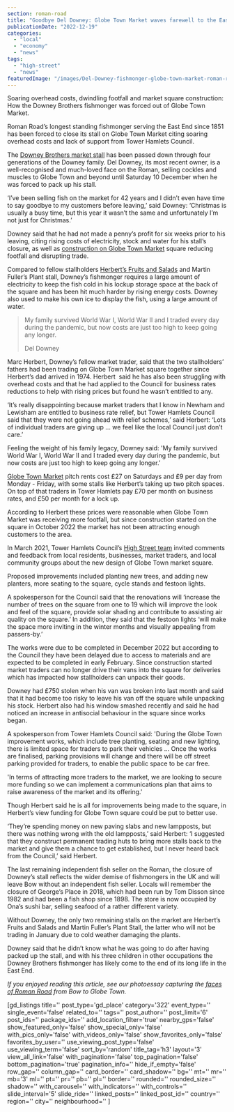 ```yaml
---
section: roman-road
title: "Goodbye Del Downey: Globe Town Market waves farewell to the East End’s longest-serving fishmonger"
publicationDate: "2022-12-19"
categories: 
  - "local"
  - "economy"
  - "news"
tags: 
  - "high-street"
  - "news"
featuredImage: "/images/Del-Downey-fishmonger-globe-town-market-roman-road-08.jpg"
---
```


Soaring overhead costs, dwindling footfall and market square construction: How the Downey Brothers fishmonger was forced out of Globe Town Market.  

Roman Road’s longest standing fishmonger serving the East End since 1851 has been forced to close its stall on Globe Town Market citing soaring overhead costs and lack of support from Tower Hamlets Council.

The [Downey Brothers market stall](https://romanroadlondon.com/downey-brother-fishmonger-globe-town-market-roman-road/) has been passed down through four generations of the Downey family. Del Downey, its most recent owner, is a well-recognised and much-loved face on the Roman, selling cockles and muscles to Globe Town and beyond until Saturday 10 December when he was forced to pack up his stall.  

‘I’ve been selling fish on the market for 42 years and I didn’t even have time to say goodbye to my customers before leaving,’ said Downey: ‘Christmas is usually a busy time, but this year it wasn’t the same and unfortunately I’m not just for Christmas.’

Downey said that he had not made a penny’s profit for six weeks prior to his leaving, citing rising costs of electricity, stock and water for his stall’s closure, as well as [construction on Globe Town Market](https://romanroadlondon.com/globe-town-square-market-works-start/) square reducing footfall and disrupting trade. 

Compared to fellow stallholders [Herbert’s Fruits and Salads](https://romanroadlondon.com/herberts-fruit-and-salad-globe-town/) and Martin Fuller’s Plant stall, Downey’s fishmonger requires a large amount of electricity to keep the fish cold in his lockup storage space at the back of the square and has been hit much harder by rising energy costs. Downey also used to make his own ice to display the fish, using a large amount of water.

> My family survived World War I, World War II and I traded every day during the pandemic, but now costs are just too high to keep going any longer.
> 
> Del Downey

Marc Herbert, Downey’s fellow market trader, said that the two stallholders’ fathers had been trading on Globe Town Market square together since Herbert’s dad arrived in 1974. Herbert  said he has also been struggling with overhead costs and that he had applied to the Council for business rates reductions to help with rising prices but found he wasn’t entitled to any.

‘It’s really disappointing because market traders that I know in Newham and Lewisham are entitled to business rate relief, but Tower Hamlets Council said that they were not going ahead with relief schemes,’ said Herbert: ‘Lots of individual traders are giving up … we feel like the local Council just don’t care.’

Feeling the weight of his family legacy, Downey said: 'My family survived World War I, World War II and I traded every day during the pandemic, but now costs are just too high to keep going any longer.’ 

[Globe Town Market](https://romanroadlondon.com/globe-town-market/) pitch rents cost £27 on Saturdays and £9 per day from Monday - Friday, with some stalls like Herbert’s taking up two pitch spaces. On top of that traders in Tower Hamlets pay £70 per month on business rates, and £50 per month for a lock up.

According to Herbert these prices were reasonable when Globe Town Market was receiving more footfall, but since construction started on the square in October 2022 the market has not been attracting enough customers to the area. 

In March 2021, Tower Hamlets Council’s [High Street team](https://www.towerhamlets.gov.uk/lgnl/business/business_support_and_advice/High-streets.aspx) invited comments and feedback from local residents, businesses, market traders, and local community groups about the new design of Globe Town market square. 

Proposed improvements included planting new trees, and adding new planters, more seating to the square, cycle stands and festoon lights. 

A spokesperson for the Council said that the renovations will ‘increase the number of trees on the square from one to 19 which will improve the look and feel of the square, provide solar shading and contribute to assisting air quality on the square.’ In addition, they said that the festoon lights ‘will make the space more inviting in the winter months and visually appealing from passers-by.’ 

The works were due to be completed in December 2022 but according to the Council they have been delayed due to access to materials and are expected to be completed in early February. Since construction started market traders can no longer drive their vans into the square for deliveries which has impacted how stallholders can unpack their goods. 

Downey had £750 stolen when his van was broken into last month and said that it had become too risky to leave his van off the square while unpacking his stock. Herbert also had his window smashed recently and said he had noticed an increase in antisocial behaviour in the square since works began. 

A spokesperson from Tower Hamlets Council said: 'During the Globe Town improvement works, which include tree planting, seating and new lighting, there is limited space for traders to park their vehicles ... Once the works are finalised, parking provisions will change and there will be off street parking provided for traders, to enable the public space to be car free.

'In terms of attracting more traders to the market, we are looking to secure more funding so we can implement a communications plan that aims to raise awareness of the market and its offering.'

Though Herbert said he is all for improvements being made to the square, in Herbert’s view funding for Globe Town square could be put to better use. 

‘They’re spending money on new paving slabs and new lampposts, but there was nothing wrong with the old lampposts,’ said Herbert: ‘I suggested that they construct permanent trading huts to bring more stalls back to the market and give them a chance to get established, but I never heard back from the Council,’ said Herbert. 

The last remaining independent fish seller on the Roman, the closure of Downey’s stall reflects the wider demise of fishmongers in the UK and will leave Bow without an independent fish seller. Locals will remember the closure of George’s Place in 2018, which had been run by Tom Disson since 1982 and had been a fish shop since 1898. The store is now occupied by Ona’s sushi bar, selling seafood of a rather different variety.  

Without Downey, the only two remaining stalls on the market are Herbert’s Fruits and Salads and Martin Fuller’s Plant Stall, the latter who will not be trading in January due to cold weather damaging the plants.

Downey said that he didn’t know what he was going to do after having packed up the stall, and with his three children in other occupations the Downey Brothers fishmonger has likely come to the end of its long life in the East End. 

_If you enjoyed reading this article, see our photoessay capturing the_ [_faces of Roman Road_](https://romanroadlondon.com/colourful-characters-roman-road-photography-andrew-leo/) _from Bow to Globe Town._ 

\[gd\_listings title='' post\_type='gd\_place' category='322' event\_type='' single\_event='false' related\_to='' tags='' post\_author='' post\_limit='6' post\_ids='' package\_ids='' add\_location\_filter='true' nearby\_gps='false' show\_featured\_only='false' show\_special\_only='false' with\_pics\_only='false' with\_videos\_only='false' show\_favorites\_only='false' favorites\_by\_user='' use\_viewing\_post\_type='false' use\_viewing\_term='false' sort\_by='random' title\_tag='h3' layout='3' view\_all\_link='false' with\_pagination='false' top\_pagination='false' bottom\_pagination='true' pagination\_info='' hide\_if\_empty='false' row\_gap='' column\_gap='' card\_border='' card\_shadow='' bg='' mt='' mr='' mb='3' ml='' pt='' pr='' pb='' pl='' border='' rounded='' rounded\_size='' shadow='' with\_carousel='' with\_indicators='' with\_controls='' slide\_interval='5' slide\_ride='' linked\_posts='' linked\_post\_id='' country='' region='' city='' neighbourhood='' \]
